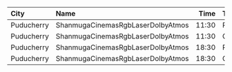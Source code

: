 | City       | Name                              |  Time | Type     | Price | Capacity | Booked |
| :--------- | :-------------------------------- | ----: | :------- | ----: | -------: | -----: |
| Puducherry | ShanmugaCinemasRgbLaserDolbyAtmos | 11:30 | Platinum |  100₹ |      110 |     54 |
| Puducherry | ShanmugaCinemasRgbLaserDolbyAtmos | 11:30 | Gold     |   75₹ |       22 |     11 |
| Puducherry | ShanmugaCinemasRgbLaserDolbyAtmos | 18:30 | Platinum |  100₹ |      110 |     54 |
| Puducherry | ShanmugaCinemasRgbLaserDolbyAtmos | 18:30 | Gold     |   75₹ |       22 |     11 |